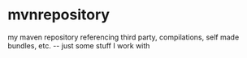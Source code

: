mvnrepository
=============

my maven repository referencing third party, compilations, self made bundles, etc. -- just some stuff I work with